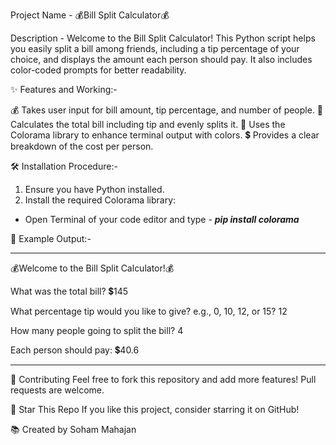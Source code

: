 Project Name - 💰Bill Split Calculator💰

Description - Welcome to the Bill Split Calculator! This Python script helps you easily split a bill among friends, including a tip percentage of your choice, and displays the amount each person should pay. It also includes color-coded prompts for better readability.

✨ Features and Working:-

💰 Takes user input for bill amount, tip percentage, and number of people.
🧮 Calculates the total bill including tip and evenly splits it.
🎨 Uses the Colorama library to enhance terminal output with colors.
💲 Provides a clear breakdown of the cost per person.

🛠️ Installation Procedure:-

1. Ensure you have Python installed.
2. Install the required Colorama library:
- Open Terminal of your code editor and type - ***pip install colorama***

📄 Example Output:-
****************************************
💰Welcome to the Bill Split Calculator!💰

What was the total bill? 💲145

What percentage tip would you like to give? e.g., 0, 10, 12, or 15? 12

How many people going to split the bill? 4

Each person should pay: 💲40.6

****************************************
🔗 Contributing
Feel free to fork this repository and add more features! Pull requests are welcome.

🌟 Star This Repo
If you like this project, consider starring it on GitHub!

📚 Created by Soham Mahajan

